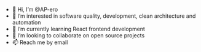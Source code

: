 - 👋 Hi, I’m @AP-ero
- 👀 I’m interested in software quality, development, clean architecture and automation
- 🌱 I’m currently learning React frontend development
- 💞️ I’m looking to collaborate on open source projects
- 📫 Reach me by email

<!---
AP-ero/AP-ero is a ✨ special ✨ repository because its `README.md` (this file) appears on your GitHub profile.
You can click the Preview link to take a look at your changes.
--->
